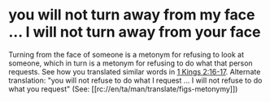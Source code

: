 # you will not turn away from my face ... I will not turn away from your face

Turning from the face of someone is a metonym for refusing to look at someone, which in turn is a metonym for refusing to do what that person requests. See how you translated similar words in [1 Kings 2:16-17](./16.md). Alternate translation: "you will not refuse to do what I request ... I will not refuse to do what you request" (See: [[rc://en/ta/man/translate/figs-metonymy]])

